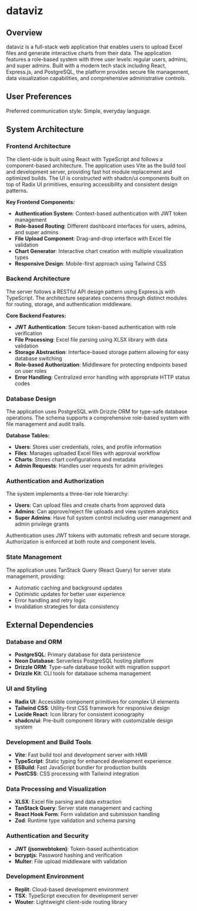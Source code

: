 # dataviz

## Overview

dataviz is a full-stack web application that enables users to upload Excel files and generate interactive charts from their data. The application features a role-based system with three user levels: regular users, admins, and super admins. Built with a modern tech stack including React, Express.js, and PostgreSQL, the platform provides secure file management, data visualization capabilities, and comprehensive administrative controls.

## User Preferences

Preferred communication style: Simple, everyday language.

## System Architecture

### Frontend Architecture
The client-side is built using React with TypeScript and follows a component-based architecture. The application uses Vite as the build tool and development server, providing fast hot module replacement and optimized builds. The UI is constructed with shadcn/ui components built on top of Radix UI primitives, ensuring accessibility and consistent design patterns.

**Key Frontend Components:**
- **Authentication System**: Context-based authentication with JWT token management
- **Role-based Routing**: Different dashboard interfaces for users, admins, and super admins
- **File Upload Component**: Drag-and-drop interface with Excel file validation
- **Chart Generator**: Interactive chart creation with multiple visualization types
- **Responsive Design**: Mobile-first approach using Tailwind CSS

### Backend Architecture
The server follows a RESTful API design pattern using Express.js with TypeScript. The architecture separates concerns through distinct modules for routing, storage, and authentication middleware.

**Core Backend Features:**
- **JWT Authentication**: Secure token-based authentication with role verification
- **File Processing**: Excel file parsing using XLSX library with data validation
- **Storage Abstraction**: Interface-based storage pattern allowing for easy database switching
- **Role-based Authorization**: Middleware for protecting endpoints based on user roles
- **Error Handling**: Centralized error handling with appropriate HTTP status codes

### Database Design
The application uses PostgreSQL with Drizzle ORM for type-safe database operations. The schema supports a comprehensive role-based system with file management and audit trails.

**Database Tables:**
- **Users**: Stores user credentials, roles, and profile information
- **Files**: Manages uploaded Excel files with approval workflow
- **Charts**: Stores chart configurations and metadata
- **Admin Requests**: Handles user requests for admin privileges

### Authentication and Authorization
The system implements a three-tier role hierarchy:
- **Users**: Can upload files and create charts from approved data
- **Admins**: Can approve/reject file uploads and view system analytics
- **Super Admins**: Have full system control including user management and admin privilege grants

Authentication uses JWT tokens with automatic refresh and secure storage. Authorization is enforced at both route and component levels.

### State Management
The application uses TanStack Query (React Query) for server state management, providing:
- Automatic caching and background updates
- Optimistic updates for better user experience
- Error handling and retry logic
- Invalidation strategies for data consistency

## External Dependencies

### Database and ORM
- **PostgreSQL**: Primary database for data persistence
- **Neon Database**: Serverless PostgreSQL hosting platform
- **Drizzle ORM**: Type-safe database toolkit with migration support
- **Drizzle Kit**: CLI tools for database schema management

### UI and Styling
- **Radix UI**: Accessible component primitives for complex UI elements
- **Tailwind CSS**: Utility-first CSS framework for responsive design
- **Lucide React**: Icon library for consistent iconography
- **shadcn/ui**: Pre-built component library with customizable design system

### Development and Build Tools
- **Vite**: Fast build tool and development server with HMR
- **TypeScript**: Static typing for enhanced development experience
- **ESBuild**: Fast JavaScript bundler for production builds
- **PostCSS**: CSS processing with Tailwind integration

### Data Processing and Visualization
- **XLSX**: Excel file parsing and data extraction
- **TanStack Query**: Server state management and caching
- **React Hook Form**: Form validation and submission handling
- **Zod**: Runtime type validation and schema parsing

### Authentication and Security
- **JWT (jsonwebtoken)**: Token-based authentication
- **bcryptjs**: Password hashing and verification
- **Multer**: File upload middleware with validation

### Development Environment
- **Replit**: Cloud-based development environment
- **TSX**: TypeScript execution for development server
- **Wouter**: Lightweight client-side routing library
